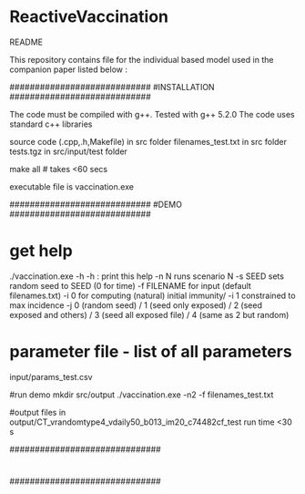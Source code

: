# ReactiveVaccination
README

This repository contains file for the individual based model used in the companion paper listed below :

############################
#INSTALLATION
############################

The code must be compiled with g++. Tested with g++ 5.2.0
The code uses standard c++ libraries

source code (.cpp,.h,Makefile) in src folder
filenames_test.txt in src folder
tests.tgz in src/input/test folder

make all # takes <60 secs

executable file is vaccination.exe

############################
#DEMO
############################

# get help
./vaccination.exe -h 
        -h : print this help
        -n N runs scenario N
        -s SEED sets random seed to SEED (0 for time)
        -f FILENAME for input (default filenames.txt)
        -i 0 for computing (natural) initial immunity/ -i 1 constrained to max incidence
        -j 0 (random seed) / 1 (seed only exposed) / 2 (seed exposed and others) / 3 (seed all exposed file) / 4 (same as 2 but random)

# parameter file - list of all parameters
input/params_test.csv

#run demo
mkdir src/output
./vaccination.exe -n2 -f filenames_test.txt

#output
files in output/CT_vrandomtype4_vdaily50_b013_im20_c74482cf_test
run time <30 s

##############################
#
##############################
 
